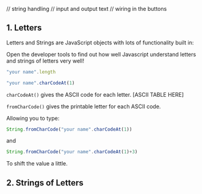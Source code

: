 
// string handling 
// input and output text
// wiring in the buttons

## 1. Letters 

Letters and Strings are JavaScript objects with lots of functionality built in:

Open the developer tools to find out how well Javascript understand letters and strings of letters very well!

```javascript
"your name".length
```
```javascript
"your name".charCodeAt(1)
```
`charCodeAt()` gives the ASCII code for each letter. [ASCII TABLE HERE]

`fromCharCode()` gives the printable letter for each ASCII code.

Allowing you to type:
```javascript
String.fromCharCode("your name".charCodeAt(1))
```
and
```javascript
String.fromCharCode("your name".charCodeAt(1)+3)
```
To shift the value a little.

## 2. Strings of Letters


